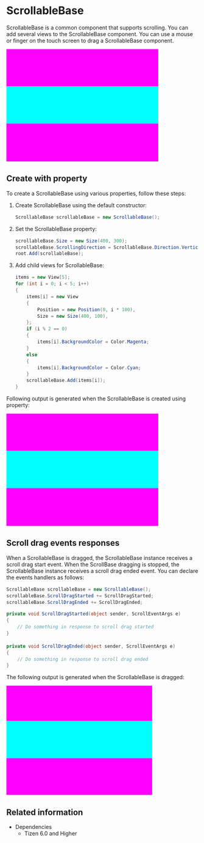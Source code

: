 # ScrollableBase

ScrollableBase is a common component that supports scrolling. You can add several views to the ScrollableBase component.
You can use a mouse or finger on the touch screen to drag a ScrollableBase component.

![ScrollableBase](./media/ScrollableBase.png)

## Create with property

To create a ScrollableBase using various properties, follow these steps:

1. Create ScrollableBase using the default constructor:

    ```cs
    ScrollableBase scrollableBase = new ScrollableBase();
    ```

2. Set the ScrollableBase property:

    ```cs
    scrollableBase.Size = new Size(400, 300);
    scrollableBase.ScrollingDirection = ScrollableBase.Direction.Vertical;
    root.Add(scrollableBase);
    ```

3. Add child views for ScrollableBase:

    ```cs
    items = new View[5];
    for (int i = 0; i < 5; i++)
    {
        items[i] = new View
        {
            Position = new Position(0, i * 100),
            Size = new Size(400, 100),
        };
        if (i % 2 == 0)
        {
            items[i].BackgroundColor = Color.Magenta;
        }
        else
        {
            items[i].BackgroundColor = Color.Cyan;
        }
        scrollableBase.Add(items[i]);
    }
    ```

Following output is generated when the ScrollableBase is created using property:

![ScrollableBaseProperty](./media/ScrollableBase.png)

## Scroll drag events responses

When a ScrollableBase is dragged, the ScrollableBase instance receives a scroll drag start event.
When the ScrollBase dragging is stopped, the ScrollableBase instance receives a scroll drag ended event.
You can declare the events handlers as follows:

```cs
ScrollableBase scrollableBase = new ScrollableBase();
scrollableBase.ScrollDragStarted += ScrollDragStarted;
scrollableBase.ScrollDragEnded += ScrollDragEnded;
```

```cs
private void ScrollDragStarted(object sender, ScrollEventArgs e)
{
    // Do something in response to scroll drag started
}

private void ScrollDragEnded(object sender, ScrollEventArgs e)
{
    // Do something in response to scroll drag ended
}
```

The following output is generated when the ScrollableBase is dragged:

![ScrollableBaseDrag](./media/ScrollableBase.gif)

## Related information

- Dependencies
  -   Tizen 6.0 and Higher
